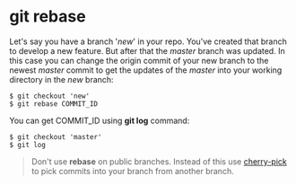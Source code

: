 
# git rebase

Let's say you have a branch '*new*' in your repo. You've created that branch to develop a new feature. But after that the *master* branch was updated. In this case you can change the origin commit of your new branch to the newest *master* commit to get the updates of the *master* into your working directory in the *new* branch:

    $ git checkout 'new'
    $ git rebase COMMIT_ID

You can get COMMIT_ID using **git log** command:
    
    $ git checkout 'master'
    $ git log

>Don't use **rebase** on public branches. Instead of this use [cherry-pick](https://git-scm.com/docs/git-cherry-pick) to pick commits into your branch from another branch.